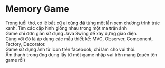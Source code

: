 # Memory Game

Trong tuổi thơ, có lẽ bất cứ ai cũng đã từng một lần xem chương trình trúc xanh.
Tìm các cặp hình giống nhau trong một ma trận ảnh
<br>
Game chỉ đơn giản sử dụng Java Swing để xây dựng giao diện.<br>
Cùng với đó là áp dụng các mẫu thiết kế: MVC, Observer, Component, Factory, Decorator.<br>
Game sử dụng ảnh từ icon trên facebook, chỉ làm cho vui thôi.<br>
Âm thanh trong ứng dụng lấy từ một game nhập vai trên mạng (quên tên game rồi)
